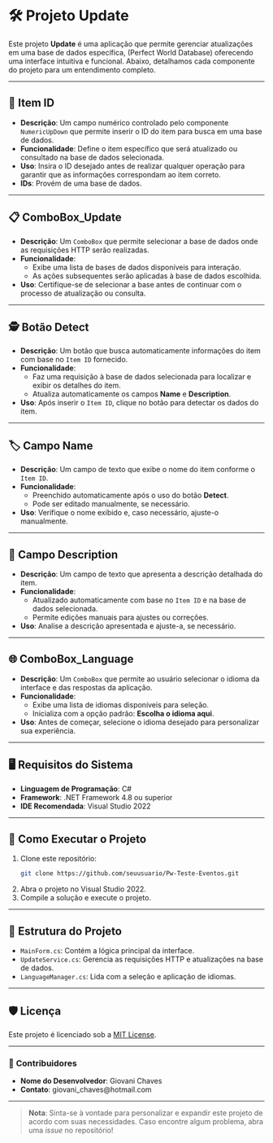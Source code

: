 # 🛠️ Projeto Update

Este projeto **Update** é uma aplicação que permite gerenciar atualizações em uma base de dados específica, (Perfect World Database) oferecendo uma interface intuitiva e funcional. Abaixo, detalhamos cada componente do projeto para um entendimento completo.

---

## 🔢 **Item ID**

- **Descrição**: Um campo numérico controlado pelo componente `NumericUpDown` que permite inserir o ID do item para busca em uma base de dados.
- **Funcionalidade**: Define o item específico que será atualizado ou consultado na base de dados selecionada.
- **Uso**: Insira o ID desejado antes de realizar qualquer operação para garantir que as informações correspondam ao item correto.
- **IDs**: Provém de uma base de dados.

---

## 📋 **ComboBox\_Update**

- **Descrição**: Um `ComboBox` que permite selecionar a base de dados onde as requisições HTTP serão realizadas.
- **Funcionalidade**:
  - Exibe uma lista de bases de dados disponíveis para interação.
  - As ações subsequentes serão aplicadas à base de dados escolhida.
- **Uso**: Certifique-se de selecionar a base antes de continuar com o processo de atualização ou consulta.

---

## 🕵️ **Botão Detect**

- **Descrição**: Um botão que busca automaticamente informações do item com base no `Item ID` fornecido.
- **Funcionalidade**:
  - Faz uma requisição à base de dados selecionada para localizar e exibir os detalhes do item.
  - Atualiza automaticamente os campos **Name** e **Description**.
- **Uso**: Após inserir o `Item ID`, clique no botão para detectar os dados do item.

---

## 🏷️ **Campo Name**

- **Descrição**: Um campo de texto que exibe o nome do item conforme o `Item ID`.
- **Funcionalidade**:
  - Preenchido automaticamente após o uso do botão **Detect**.
  - Pode ser editado manualmente, se necessário.
- **Uso**: Verifique o nome exibido e, caso necessário, ajuste-o manualmente.

---

## 📝 **Campo Description**

- **Descrição**: Um campo de texto que apresenta a descrição detalhada do item.
- **Funcionalidade**:
  - Atualizado automaticamente com base no `Item ID` e na base de dados selecionada.
  - Permite edições manuais para ajustes ou correções.
- **Uso**: Analise a descrição apresentada e ajuste-a, se necessário.

---

## 🌐 **ComboBox\_Language**

- **Descrição**: Um `ComboBox` que permite ao usuário selecionar o idioma da interface e das respostas da aplicação.
- **Funcionalidade**:
  - Exibe uma lista de idiomas disponíveis para seleção.
  - Inicializa com a opção padrão: **Escolha o idioma aqui**.
- **Uso**: Antes de começar, selecione o idioma desejado para personalizar sua experiência.

---

## 🖥️ **Requisitos do Sistema**

- **Linguagem de Programação**: C#
- **Framework**: .NET Framework 4.8 ou superior
- **IDE Recomendada**: Visual Studio 2022

---

## 🚀 **Como Executar o Projeto**

1. Clone este repositório:
   ```bash
   git clone https://github.com/seuusuario/Pw-Teste-Eventos.git
   ```
2. Abra o projeto no Visual Studio 2022.
3. Compile a solução e execute o projeto.

---

## 📂 **Estrutura do Projeto**

- `MainForm.cs`: Contém a lógica principal da interface.
- `UpdateService.cs`: Gerencia as requisições HTTP e atualizações na base de dados.
- `LanguageManager.cs`: Lida com a seleção e aplicação de idiomas.

---

## 🛡️ **Licença**

Este projeto é licenciado sob a [MIT License](LICENSE).

---

### 👥 **Contribuidores**

- **Nome do Desenvolvedor**: Giovani Chaves
- **Contato**: giovani\_chaves\@hotmail.com

---

> **Nota**: Sinta-se à vontade para personalizar e expandir este projeto de acordo com suas necessidades. Caso encontre algum problema, abra uma *issue* no repositório!



